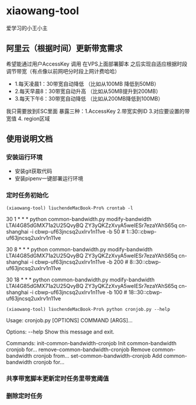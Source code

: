 # xiaowang-tool
 爱学习的小王小主
## 阿里云（根据时间）更新带宽需求
> 
希望能通过用户AccessKey 调用 在VPS上面部署脚本 之后实现自适应根据时段调节带宽（有点像以前网吧分时段上网计费哈哈）

- 1.每天凌晨1：30带宽自动降低 （比如从100MB 降低到50MB）
- 2.每天早晨8：30带宽自动升高 （比如从50MB提升到200MB）
- 3.每天下午6：30带宽自动降低  （比如从200MB降低到100MB）


我只需要放到ESC里面 暴露三种：1.AccessKey 2.带宽实例ID 3.对应要设置的带宽值 4. region区域

## 使用说明文档
### 安装运行环境
- 安装git获取代码
- 安装pipenv一键部署运行环境
### 定时任务初始化
`(xiaowang-tool) liuchendeMacBook-Pro% crontab -l`

30 1 * * * python common-bandwidth.py modify-bandwidth LTAI4G85dGMX71a2U25QvyBQ ZY3yQKZzXvyA5weIESr7ezaYAhS65q cn-shanghai -i cbwp-uf63jncsq2uxlrv1n11ve -b 50 # 1::30::cbwp-uf63jncsq2uxlrv1n11ve

30 8 * * * python common-bandwidth.py modify-bandwidth LTAI4G85dGMX71a2U25QvyBQ ZY3yQKZzXvyA5weIESr7ezaYAhS65q cn-shanghai -i cbwp-uf63jncsq2uxlrv1n11ve -b 200 # 8::30::cbwp-uf63jncsq2uxlrv1n11ve

30 18 * * * python common-bandwidth.py modify-bandwidth LTAI4G85dGMX71a2U25QvyBQ ZY3yQKZzXvyA5weIESr7ezaYAhS65q cn-shanghai -i cbwp-uf63jncsq2uxlrv1n11ve -b 100 # 18::30::cbwp-uf63jncsq2uxlrv1n11ve

`(xiaowang-tool) liuchendeMacBook-Pro% python cronjob.py --help` 

Usage: cronjob.py [OPTIONS] COMMAND [ARGS]...

Options:
  --help  Show this message and exit.

Commands:
  init-common-bandwidth-cronjob   Init common-bandwidth cronjob for...
  remove-common-bandwidth-cronjob
                                  Remove common-bandwidth cronjob from...
  set-common-bandwidth-cronjob    Add common-bandwidth cronjob for...

### 共享带宽脚本更新定时任务里带宽阈值

### 删除定时任务
